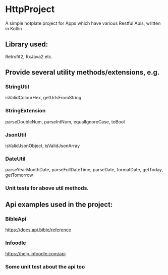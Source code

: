 # HttpProject
A simple hotplate project for Apps which have various Restful Apis, written in Kotlin

## Library used:
Retrofit2, RxJava2 etc.

## Provide several utility methods/extensions, e.g.
### StringUtil
isValidColourHex, getUrlsFromString
### StringExtension
parseDoubleNum, parseIntNum, equalIgnoreCase, toBool
### JsonUtil
isValidJsonObject, isValidJsonArray
### DateUtil
parseYearMonthDate, parseFullDateTime, parseDate, formatDate, getToday, getTomorrow

### Unit tests for above util methods.

## Api examples used in the project:
### BibleApi
https://docs.api.bible/reference

### Infoodle
https://help.infoodle.com/api

### Some unit test about the api too
